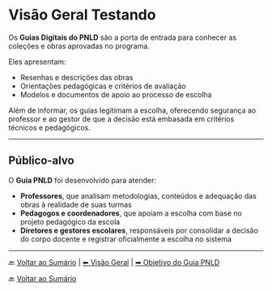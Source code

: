 # Visão Geral Testando
Os **Guias Digitais do PNLD** são a porta de entrada para conhecer as coleções e obras aprovadas no programa.  

Eles apresentam:  
- Resenhas e descrições das obras  
- Orientações pedagógicas e critérios de avaliação  
- Modelos e documentos de apoio ao processo de escolha  

Além de informar, os guias legitimam a escolha, oferecendo segurança ao professor e ao gestor de que a decisão está embasada em critérios técnicos e pedagógicos.  

---

## Público-alvo  

O **Guia PNLD** foi desenvolvido para atender:  

- **Professores**, que analisam metodologias, conteúdos e adequação das obras à realidade de suas turmas  
- **Pedagogos e coordenadores**, que apoiam a escolha com base no projeto pedagógico da escola  
- **Diretores e gestores escolares**, responsáveis por consolidar a decisão do corpo docente e registrar oficialmente a escolha no sistema  

---

🔙 [Voltar ao Sumário](README.md) | [⬅ Visão Geral](visao-geral.md) | [➡ Objetivo do Guia PNLD](objetivo-guia-pnld.md)


🔙 [Voltar ao Sumário](README.md)
